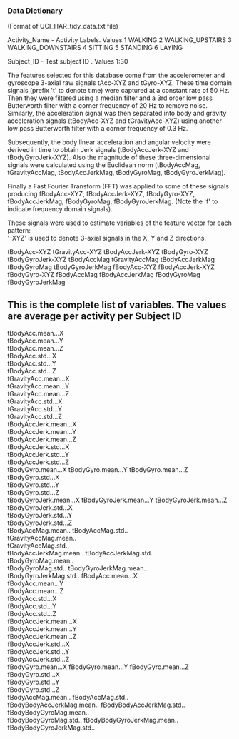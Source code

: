 ### Data Dictionary
 (Format of UCI_HAR_tidy_data.txt file)
 
Activity_Name	- Activity Labels. Values 
                1 WALKING
                2 WALKING_UPSTAIRS
                3 WALKING_DOWNSTAIRS
                4 SITTING
                5 STANDING
                6 LAYING
 
Subject_ID - Test subject ID . Values 1:30
 
The features selected for this database come from the accelerometer and gyroscope 3-axial raw signals tAcc-XYZ and tGyro-XYZ. These time domain signals (prefix 't' to denote time) were captured at a constant rate of 50 Hz. Then they were filtered using a median filter and a 3rd order low pass Butterworth filter with a corner frequency of 20 Hz to remove noise. Similarly, the acceleration signal was then separated into body and gravity acceleration signals (tBodyAcc-XYZ and tGravityAcc-XYZ) using another low pass Butterworth filter with a corner frequency of 0.3 Hz. 

Subsequently, the body linear acceleration and angular velocity were derived in time to obtain Jerk signals (tBodyAccJerk-XYZ and tBodyGyroJerk-XYZ). Also the magnitude of these three-dimensional signals were calculated using the Euclidean norm (tBodyAccMag, tGravityAccMag, tBodyAccJerkMag, tBodyGyroMag, tBodyGyroJerkMag). 

Finally a Fast Fourier Transform (FFT) was applied to some of these signals producing fBodyAcc-XYZ, fBodyAccJerk-XYZ, fBodyGyro-XYZ, fBodyAccJerkMag, fBodyGyroMag, fBodyGyroJerkMag. (Note the 'f' to indicate frequency domain signals). 

These signals were used to estimate variables of the feature vector for each pattern:  
'-XYZ' is used to denote 3-axial signals in the X, Y and Z directions.

 tBodyAcc-XYZ
 tGravityAcc-XYZ
 tBodyAccJerk-XYZ
 tBodyGyro-XYZ
 tBodyGyroJerk-XYZ
 tBodyAccMag
 tGravityAccMag
 tBodyAccJerkMag
 tBodyGyroMag
 tBodyGyroJerkMag
 fBodyAcc-XYZ
 fBodyAccJerk-XYZ
 fBodyGyro-XYZ
 fBodyAccMag 
 fBodyAccJerkMag
 fBodyGyroMag
 fBodyGyroJerkMag
 
 
 ## This is the complete list of variables. The values are average per activity per Subject ID 
 
 tBodyAcc.mean...X	
 tBodyAcc.mean...Y	
 tBodyAcc.mean...Z	
 tBodyAcc.std...X	
 tBodyAcc.std...Y	
 tBodyAcc.std...Z	
 tGravityAcc.mean...X	
 tGravityAcc.mean...Y	
 tGravityAcc.mean...Z	
 tGravityAcc.std...X	
 tGravityAcc.std...Y	
 tGravityAcc.std...Z	
 tBodyAccJerk.mean...X	
 tBodyAccJerk.mean...Y	
 tBodyAccJerk.mean...Z	
 tBodyAccJerk.std...X	
 tBodyAccJerk.std...Y	
 tBodyAccJerk.std...Z	
 tBodyGyro.mean...X	
 tBodyGyro.mean...Y	
 tBodyGyro.mean...Z	
 tBodyGyro.std...X	
 tBodyGyro.std...Y	
 tBodyGyro.std...Z	
 tBodyGyroJerk.mean...X	
 tBodyGyroJerk.mean...Y	
 tBodyGyroJerk.mean...Z	
 tBodyGyroJerk.std...X	
 tBodyGyroJerk.std...Y	
 tBodyGyroJerk.std...Z	
 tBodyAccMag.mean..	
 tBodyAccMag.std..	
 tGravityAccMag.mean..	
 tGravityAccMag.std..	
 tBodyAccJerkMag.mean..	
 tBodyAccJerkMag.std..	
 tBodyGyroMag.mean..	
 tBodyGyroMag.std..	
 tBodyGyroJerkMag.mean..	
 tBodyGyroJerkMag.std..	
 fBodyAcc.mean...X	
 fBodyAcc.mean...Y	
 fBodyAcc.mean...Z	
 fBodyAcc.std...X	
 fBodyAcc.std...Y	
 fBodyAcc.std...Z	
 fBodyAccJerk.mean...X	
 fBodyAccJerk.mean...Y	
 fBodyAccJerk.mean...Z	
 fBodyAccJerk.std...X	
 fBodyAccJerk.std...Y	
 fBodyAccJerk.std...Z	
 fBodyGyro.mean...X	
 fBodyGyro.mean...Y	
 fBodyGyro.mean...Z	
 fBodyGyro.std...X	
 fBodyGyro.std...Y	
 fBodyGyro.std...Z	
 fBodyAccMag.mean..	
 fBodyAccMag.std..	
 fBodyBodyAccJerkMag.mean..	
 fBodyBodyAccJerkMag.std..	
 fBodyBodyGyroMag.mean..	
 fBodyBodyGyroMag.std..	
 fBodyBodyGyroJerkMag.mean..	
 fBodyBodyGyroJerkMag.std..
